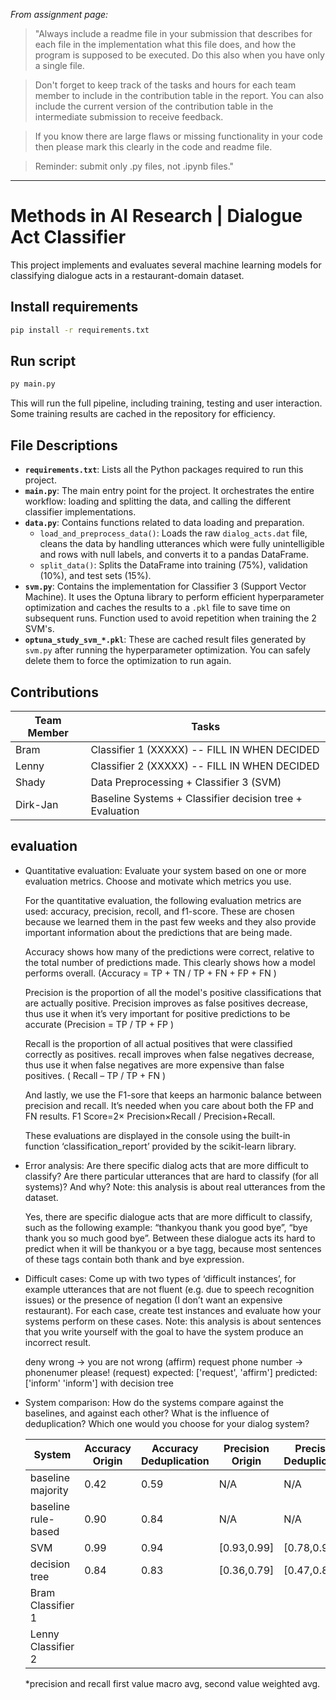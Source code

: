 *From assignment page:*
> "Always include a readme file in your submission that describes for each file in the implementation what this file does, and how the program is supposed to be executed. Do this also when you have only a single file.   

> Don't forget to keep track of the tasks and hours for each team member to include in the contribution table in the report. You can also include the current version of the contribution table in the intermediate submission to receive feedback.   

> If you know there are large flaws or missing functionality in your code then please mark this clearly in the code and readme file.   

> Reminder: submit only .py files, not .ipynb files."  
---

# Methods in AI Research | Dialogue Act Classifier

This project implements and evaluates several machine learning models for classifying dialogue acts in a restaurant-domain dataset.

## Install requirements
```bash
pip install -r requirements.txt
```

## Run script
```bash
py main.py
```
This will run the full pipeline, including training, testing and user interaction. Some training results are cached in the repository for efficiency.

## File Descriptions

- **`requirements.txt`**: Lists all the Python packages required to run this project.
- **`main.py`**: The main entry point for the project. It orchestrates the entire workflow: loading and splitting the data, and calling the different classifier implementations.
- **`data.py`**: Contains functions related to data loading and preparation.
  - `load_and_preprocess_data()`: Loads the raw `dialog_acts.dat` file, cleans the data by handling utterances which were fully unintelligible and rows with null labels, and converts it to a pandas DataFrame.
  - `split_data()`: Splits the DataFrame into training (75%), validation (10%), and test sets (15%).
- **`svm.py`**: Contains the implementation for Classifier 3 (Support Vector Machine). It uses the Optuna library to perform efficient hyperparameter optimization and caches the results to a `.pkl` file to save time on subsequent runs. Function used to avoid repetition when training the 2 SVM's.
- **`optuna_study_svm_*.pkl`**: These are cached result files generated by `svm.py` after running the hyperparameter optimization. You can safely delete them to force the optimization to run again.

## Contributions

| Team Member | Tasks                                                           |
|-------------|-----------------------------------------------------------------|
| Bram        | Classifier 1 (XXXXX) -- FILL IN WHEN DECIDED                    |
| Lenny       | Classifier 2 (XXXXX) -- FILL IN WHEN DECIDED                    |
| Shady       | Data Preprocessing + Classifier 3 (SVM)                         |
| Dirk-Jan    | Baseline Systems +  Classifier decision tree + Evaluation       |

## evaluation

- Quantitative evaluation: Evaluate your system based on one or more evaluation metrics. Choose and motivate which metrics you use.

  For the quantitative evaluation, the following evaluation metrics are used: accuracy, precision, recoll, and f1-score. These are chosen because we learned them in the past few weeks and they also provide important information about the predictions that are being made.

  Accuracy shows how many of the predictions were correct, relative to the total number of predictions made. This clearly shows how a model performs overall.
  (Accuracy = TP + TN / TP + FN +  FP + FN )

  Precision is the proportion of all the model's positive classifications that are actually positive.  Precision improves as false positives decrease, thus use it when it’s very important for positive predictions to be accurate (Precision = TP / TP + FP )

  Recall is the proportion of all actual positives that were classified correctly as positives.  recall improves when false negatives decrease, thus use it when false negatives are more expensive than false positives. ( Recall – TP / TP + FN )

  And lastly, we use the F1-sore that keeps an harmonic balance between precision and recall. It’s needed when you care about both the FP and FN results. F1 Score=2× Precision×Recall / Precision+Recall. 

  These evaluations are displayed in the console using the built-in function  ‘classification_report’ provided by the scikit-learn library.


- Error analysis: Are there specific dialog acts that are more difficult to classify? Are there particular utterances that are hard to classify (for all systems)? And why? Note: this analysis is about real utterances from the dataset.

  Yes, there are specific dialogue acts that are more difficult to classify, such as the following example: “thankyou thank you good bye”, “bye thank you so much good bye”. Between these dialogue acts its hard to predict when it will be thankyou or a bye tagg, because most sentences of these tags contain both thank and bye expression.

- Difficult cases: Come up with two types of ‘difficult instances’, for example utterances that are not fluent (e.g. due to speech recognition issues) or the presence of negation (I don’t want an expensive restaurant). For each case, create test instances and evaluate how your systems perform on these cases. Note: this analysis is about sentences that you write yourself with the goal to have the system produce an incorrect result.

  deny wrong -> you are not wrong (affirm)
  request phone number -> phonenumer please! (request)
  expected: ['request', 'affirm'] predicted: ['inform' 'inform'] with decision tree


- System comparison: How do the systems compare against the baselines, and against each other? What is the influence of deduplication? Which one would you choose for your dialog system?

  | System             | Accuracy Origin | Accuracy Deduplication | Precision Origin | Precision Deduplication | Recall Origin | Recall Deduplication |
  |--------------------|-----------------|------------------------|------------------|-------------------------|---------------|----------------------|
  | baseline majority  | 0.42            | 0.59                   | N/A              | N/A                     | N/A           | N/A                  |
  | baseline rule-based| 0.90            | 0.84                   | N/A              | N/A                     | N/A           | N/A                  |
  | SVM                | 0.99            | 0.94                   | [0.93,0.99]      | [0.78,0.94]             | [0.93,0.99]   | [0.80,0.94]          |
  | decision tree      | 0.84            | 0.83                   | [0.36,0.79]      | [0.47,0.86]             | [0.30,0.84]   | [0.32,0.83]          |
  | Bram Classifier 1  |                 |                        |                  |                         |               |                      |
  | Lenny  Classifier 2|                 |                        |                  |                         |               |                      |

  *precision and recall first value macro avg, second value weighted avg.